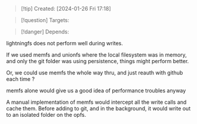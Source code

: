 
>[!tip] Created: [2024-01-26 Fri 17:18]

>[!question] Targets: 

>[!danger] Depends: 

lightningfs does not perform well during writes.

If we used memfs and unionfs where the local filesystem was in memory, and only the git folder was using persistence, things might perform better.

Or, we could use memfs the whole way thru, and just reauth with github each time ?

memfs alone would give us a good idea of performance troubles anyway

A manual implementation of memfs would intercept all the write calls and cache them.
Before adding to git, and in the background, it would write out to an isolated folder on the opfs.
